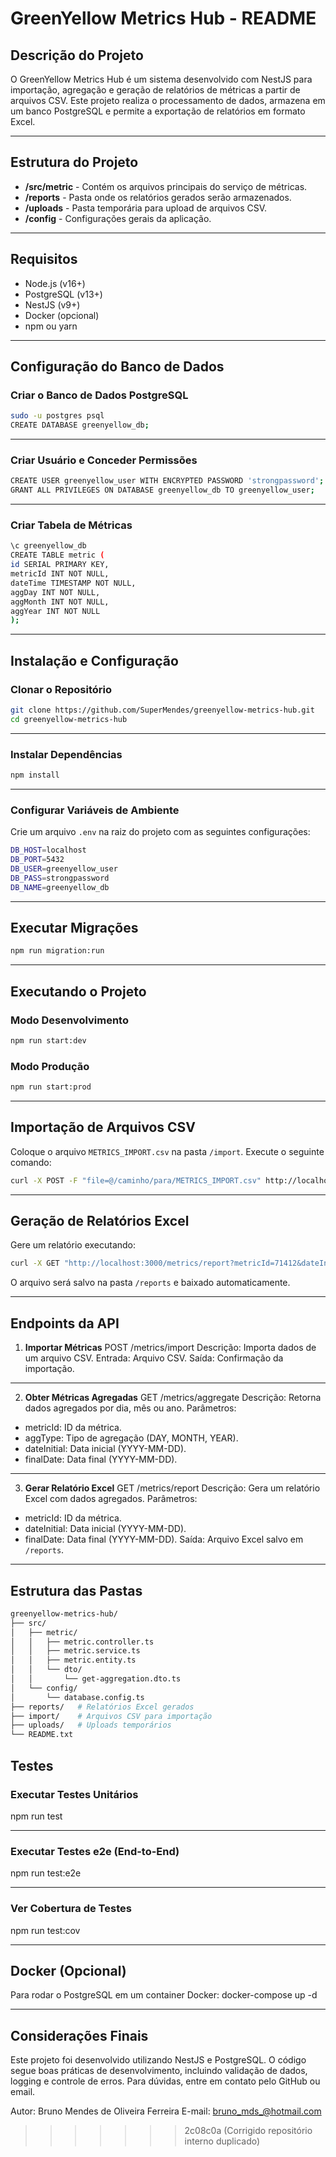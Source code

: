 # GreenYellow Metrics Hub - README

## Descrição do Projeto
O GreenYellow Metrics Hub é um sistema desenvolvido com NestJS para importação, agregação e geração de relatórios de métricas a partir de arquivos CSV.
Este projeto realiza o processamento de dados, armazena em um banco PostgreSQL e permite a exportação de relatórios em formato Excel.

---

## Estrutura do Projeto

- **/src/metric** - Contém os arquivos principais do serviço de métricas.
- **/reports** - Pasta onde os relatórios gerados serão armazenados.
- **/uploads** - Pasta temporária para upload de arquivos CSV.
- **/config** - Configurações gerais da aplicação.

---

## Requisitos

- Node.js (v16+)
- PostgreSQL (v13+)
- NestJS (v9+)
- Docker (opcional)
- npm ou yarn

---

## Configuração do Banco de Dados

### Criar o Banco de Dados PostgreSQL
```bash
sudo -u postgres psql
CREATE DATABASE greenyellow_db;
```
---

### Criar Usuário e Conceder Permissões
```bash
CREATE USER greenyellow_user WITH ENCRYPTED PASSWORD 'strongpassword';
GRANT ALL PRIVILEGES ON DATABASE greenyellow_db TO greenyellow_user;
```
---

### Criar Tabela de Métricas
```bash
\c greenyellow_db
CREATE TABLE metric (
id SERIAL PRIMARY KEY,
metricId INT NOT NULL,
dateTime TIMESTAMP NOT NULL,
aggDay INT NOT NULL,
aggMonth INT NOT NULL,
aggYear INT NOT NULL
);
```
---

## Instalação e Configuração

### Clonar o Repositório
```bash
git clone https://github.com/SuperMendes/greenyellow-metrics-hub.git
cd greenyellow-metrics-hub
```
---

### Instalar Dependências
```bash
npm install
```
---

### Configurar Variáveis de Ambiente
Crie um arquivo `.env` na raiz do projeto com as seguintes configurações:
```bash
DB_HOST=localhost
DB_PORT=5432
DB_USER=greenyellow_user
DB_PASS=strongpassword
DB_NAME=greenyellow_db
```
---

## Executar Migrações
```bash
npm run migration:run
```
---

## Executando o Projeto

### Modo Desenvolvimento
```bash
npm run start:dev
```
### Modo Produção
```bash
npm run start:prod
```
---

## Importação de Arquivos CSV
Coloque o arquivo `METRICS_IMPORT.csv` na pasta `/import`.
Execute o seguinte comando:
```bash
curl -X POST -F "file=@/caminho/para/METRICS_IMPORT.csv" http://localhost:3000/metrics/import
```
---

## Geração de Relatórios Excel
Gere um relatório executando:
```bash
curl -X GET "http://localhost:3000/metrics/report?metricId=71412&dateInitial=2023-11-01&finalDate=2023-11-30" --output relatorio.xlsx
```
O arquivo será salvo na pasta `/reports` e baixado automaticamente.

---

## Endpoints da API

1. **Importar Métricas**
POST /metrics/import
Descrição: Importa dados de um arquivo CSV.
Entrada: Arquivo CSV.
Saída: Confirmação da importação.

---

2. **Obter Métricas Agregadas**
GET /metrics/aggregate
Descrição: Retorna dados agregados por dia, mês ou ano.
Parâmetros:
- metricId: ID da métrica.
- aggType: Tipo de agregação (DAY, MONTH, YEAR).
- dateInitial: Data inicial (YYYY-MM-DD).
- finalDate: Data final (YYYY-MM-DD).

---

3. **Gerar Relatório Excel**
GET /metrics/report
Descrição: Gera um relatório Excel com dados agregados.
Parâmetros:
- metricId: ID da métrica.
- dateInitial: Data inicial (YYYY-MM-DD).
- finalDate: Data final (YYYY-MM-DD).
Saída: Arquivo Excel salvo em `/reports`.

---

## Estrutura das Pastas

```bash
greenyellow-metrics-hub/
├── src/
│   ├── metric/
│   │   ├── metric.controller.ts
│   │   ├── metric.service.ts
│   │   ├── metric.entity.ts
│   │   └── dto/
│   │       └── get-aggregation.dto.ts
│   └── config/
│       └── database.config.ts
├── reports/   # Relatórios Excel gerados
├── import/    # Arquivos CSV para importação
├── uploads/   # Uploads temporários
└── README.txt

```


## Testes

### Executar Testes Unitários
npm run test

---

### Executar Testes e2e (End-to-End)
npm run test:e2e

---

### Ver Cobertura de Testes
npm run test:cov

---

## Docker (Opcional)

Para rodar o PostgreSQL em um container Docker:
docker-compose up -d

---

## Considerações Finais
Este projeto foi desenvolvido utilizando NestJS e PostgreSQL. O código segue boas práticas de desenvolvimento, incluindo validação de dados, logging e controle de erros.
Para dúvidas, entre em contato pelo GitHub ou email.

Autor: Bruno Mendes de Oliveira Ferreira
E-mail: bruno_mds_@hotmail.com

>>>>>>> 2c08c0a (Corrigido repositório interno duplicado)

